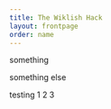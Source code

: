 ```yaml
---
title: The Wiklish Hack
layout: frontpage
order: name
---
```

something

something else

testing 1 2 3
